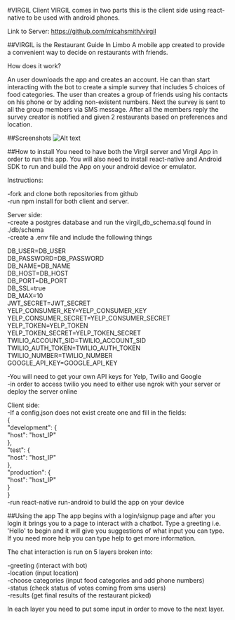 #VIRGIL Client
VIRGIL comes in two parts this is the client side using react-native to be used with android phones.

Link to Server: https://github.com/micahsmith/virgil

##VIRGIL is the Restaurant Guide In Limbo
A mobile app created to provide a convenient way to decide on restaurants with friends.  

How does it work?

An user downloads the app and creates an account.  He can than start interacting with the bot to create a simple survey that includes 5 choices of food categories.  The user than creates a group of friends using his contacts on his phone or by adding non-existent numbers. Next the survey is sent to all the group members via SMS message.  After all the members reply the survey creator is notified and given 2 restaurants based on preferences and location.

##Screenshots
![Alt text](/relative/path/to/screens/login.png?raw=true "Optional Title")

##How to install
You need to have both the Virgil server and Virgil App in order to run this app.  You will also need to install react-native and Android SDK to run and build the App on your android device or emulator.

Instructions:

-fork and clone both repositories from github  
-run npm install for both client and server.  

Server side:  
-create a postgres database and run the virgil_db_schema.sql found in ./db/schema  
-create a .env file and include the following things  

DB_USER=DB_USER  
DB_PASSWORD=DB_PASSWORD  
DB_NAME=DB_NAME  
DB_HOST=DB_HOST  
DB_PORT=DB_PORT  
DB_SSL=true  
DB_MAX=10  
JWT_SECRET=JWT_SECRET  
YELP_CONSUMER_KEY=YELP_CONSUMER_KEY  
YELP_CONSUMER_SECRET=YELP_CONSUMER_SECRET  
YELP_TOKEN=YELP_TOKEN  
YELP_TOKEN_SECRET=YELP_TOKEN_SECRET  
TWILIO_ACCOUNT_SID=TWILIO_ACCOUNT_SID  
TWILIO_AUTH_TOKEN=TWILIO_AUTH_TOKEN  
TWILIO_NUMBER=TWILIO_NUMBER  
GOOGLE_API_KEY=GOOGLE_API_KEY  

-You will need to get your own API keys for Yelp, Twilio and Google  
-in order to access twilio you need to either use ngrok with your server or deploy the server online  

Client side:  
-If a config.json does not exist create one and fill in the fields:  
{  
  "development": {  
    "host": "host_IP"  
  },  
  "test": {  
    "host": "host_IP"  
  },  
  "production": {  
    "host": "host_IP"  
  }  
}  
-run react-native run-android to build the app on your device  

##Using the app
The app begins with a login/signup page and after you login it brings you to a page to interact with a chatbot.  Type a greeting i.e. 'Hello' to begin and it will give you suggestions of what input you can type.  If you need more help you can type help to get more information.

The chat interaction is run on 5 layers broken into:

-greeting (interact with bot)  
-location (input location)  
-choose categories (input food categories and add phone numbers)  
-status (check status of votes coming from sms users)  
-results (get final results of the restaurant picked)  

In each layer you need to put some input in order to move to the next layer.  
